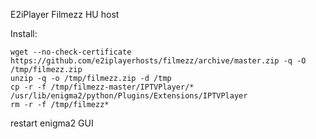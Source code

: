 E2iPlayer Filmezz HU host

Install:

~~~
wget --no-check-certificate https://github.com/e2iplayerhosts/filmezz/archive/master.zip -q -O /tmp/filmezz.zip
unzip -q -o /tmp/filmezz.zip -d /tmp
cp -r -f /tmp/filmezz-master/IPTVPlayer/* /usr/lib/enigma2/python/Plugins/Extensions/IPTVPlayer
rm -r -f /tmp/filmezz*
~~~

restart enigma2 GUI